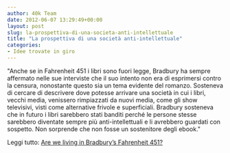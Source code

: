 ```yaml
---
author: 40k Team
date: 2012-06-07 13:29:49+00:00
layout: post
slug: la-prospettiva-di-una-societa-anti-intellettuale
title: "La prospettiva di una società anti-intellettuale"
categories:
- Idee trovate in giro
---
```


"Anche se in Fahrenheit 451 i libri sono fuori legge, Bradbury ha sempre affermato nelle sue interviste che il suo intento non era di esprimersi contro la censura, nonostante questo sia un tema evidente del romanzo. Sosteneva di cercare di descrivere dove potesse arrivare una società in cui i libri, vecchi media, venissero rimpiazzati da nuovi media, come gli show televisivi, visti come alternative frivole e superficiali. Bradbury sosteneva che in futuro i libri sarebbero stati banditi perché le persone stesse sarebbero diventate sempre più anti-intellettuali e li avrebbero guardati con sospetto. Non sorprende che non fosse un sostenitore degli ebook."

Leggi tutto: [Are we living in Bradbury’s Fahrenheit 451?](http://gigaom.com/2012/06/06/are-we-living-in-bradburys-fahrenheit-451/)
